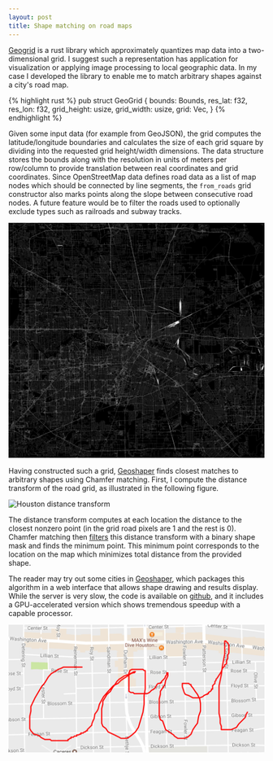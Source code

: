 ```yaml
---
layout: post
title: Shape matching on road maps
---
```

[Geogrid](https://crates.io/crates/geogrid) is a rust library which
approximately quantizes map data into a two-dimensional grid. I suggest such a
representation has application for visualization or applying image processing
to local geographic data. In my case I developed the library to enable me to
match arbitrary shapes against a city's road map.

{% highlight rust %}
pub struct GeoGrid {
    bounds: Bounds,
    res_lat: f32,
    res_lon: f32,
    grid_height: usize,
    grid_width: usize,
    grid: Vec<u8>,
}
{% endhighlight %}

Given some input data (for example from GeoJSON), the grid computes the
latitude/longitude boundaries and calculates the size of each grid square by
dividing into the requested grid height/width dimensions. The data structure
stores the bounds along with the resolution in units of meters per row/column
to provide translation between real coordinates and grid coordinates. Since
OpenStreetMap data defines road data as a list of map nodes which should be
connected by line segments, the `from_roads` grid constructor also marks points
along the slope between consecutive road nodes. A future feature would be to
filter the roads used to optionally exclude types such as railroads and subway
tracks.

![Houston road grid](images/geogrid/houston.grid.png)

Having constructed such a grid, [Geoshaper](http://geoshaper.pelmers.com/)
finds closest matches to arbitrary shapes using Chamfer matching. First, I
compute the distance transform of the road grid, as illustrated in the
following figure.

![Houston distance transform](images/geogrid/houston.dt.png)

The distance transform computes at each location the distance to the closest
nonzero point (in the grid road pixels are 1 and the rest is 0). Chamfer
matching then
[filters](https://en.wikipedia.org/wiki/Kernel_(image_processing)) this
distance transform with a binary shape mask and finds the minimum point. This
minimum point corresponds to the location on the map which minimizes total
distance from the provided shape.

The reader may try out some cities in
[Geoshaper](http://geoshaper.pelmers.com/), which packages this algorithm in a
web interface that allows shape drawing and results display. While the server
is very slow, the code is available on
[github](https://github.com/pelmers/geoshaper), and it includes a
GPU-accelerated version which shows tremendous speedup with a capable
processor.

![Example usage](images/geogrid/geocool.png)
